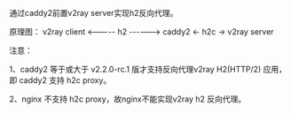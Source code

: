 通过caddy2前置v2ray server实现h2反向代理。

原理图： v2ray client <----- h2 ------> caddy2 <- h2c -> v2ray server

注意： 

1、caddy2 等于或大于 v2.2.0-rc.1 版才支持反向代理v2ray H2(HTTP/2) 应用，即 caddy2 支持 h2c proxy。

2、nginx 不支持 h2c proxy，故nginx不能实现v2ray h2 反向代理。
